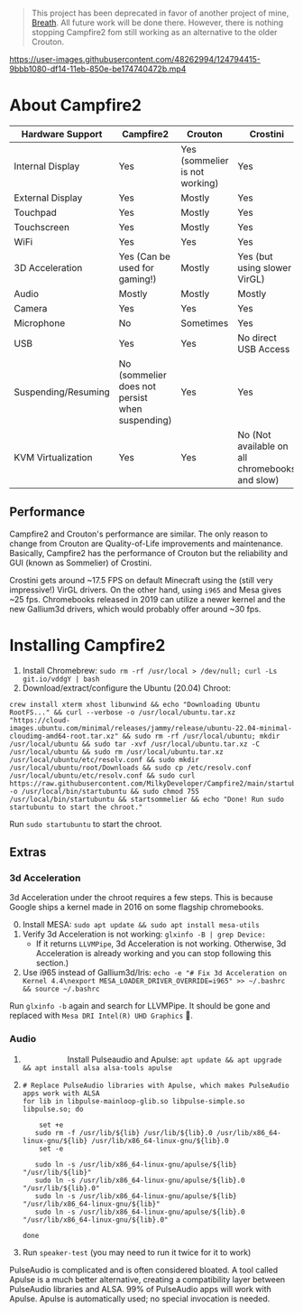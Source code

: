 > This project has been deprecated in favor of another project of mine, [Breath](https://github.com/milkydeveloper/cb-linux). All future work will be done there. However, there is nothing stopping Campfire2 fom still working as an alternative to the older Crouton.

https://user-images.githubusercontent.com/48262994/124794415-9bbb1080-df14-11eb-850e-be174740472b.mp4

# About Campfire2
| Hardware Support    | Campfire2                                           | Crouton                        | Crostini                                       |
|---------------------|-----------------------------------------------------|--------------------------------|------------------------------------------------|
| Internal Display    | Yes                                                 | Yes (sommelier is not working) | Yes                                            |
| External Display    | Yes                                                 | Mostly                         | Yes                                            |
| Touchpad            | Yes                                                 | Mostly                         | Yes                                            |
| Touchscreen         | Yes                                                 | Mostly                         | Yes                                            |
| WiFi                | Yes                                                 | Yes                            | Yes                                            |
| 3D Acceleration     | Yes (Can be used for gaming!)                       | Mostly                         | Yes (but using slower VirGL)                   |
| Audio               | Mostly                                              | Mostly                         | Mostly                                         |
| Camera              | Yes                                                 | Yes                            | Yes                                            |
| Microphone          | No                                                  | Sometimes                      | Yes                                            |
| USB                 | Yes                                                 | Yes                            | No direct USB Access                           |
| Suspending/Resuming | No (sommelier does not persist when suspending)     | Yes                            | Yes                                            |
| KVM Virtualization  | Yes                                                 | Yes                            | No (Not available on all chromebooks and slow) |

## Performance
Campfire2 and Crouton's performance are similar. The only reason to change from Crouton are Quality-of-Life improvements and maintenance. Basically, Campfire2 has the performance of Crouton but the reliability and GUI (known as Sommelier) of Crostini.

Crostini gets around ~17.5 FPS on default Minecraft using the (still very impressive!) VirGL drivers. On the other hand, using `i965` and Mesa gives ~25 fps. Chromebooks released in 2019 can utilize a newer kernel and the new Gallium3d drivers, which would probably offer around ~30 fps.

# Installing Campfire2
1. Install Chromebrew: `sudo rm -rf /usr/local > /dev/null; curl -Ls git.io/vddgY | bash`
2. Download/extract/configure the Ubuntu (20.04) Chroot:
```
crew install xterm xhost libunwind && echo "Downloading Ubuntu RootFS..." && curl --verbose -o /usr/local/ubuntu.tar.xz "https://cloud-images.ubuntu.com/minimal/releases/jammy/release/ubuntu-22.04-minimal-cloudimg-amd64-root.tar.xz" && sudo rm -rf /usr/local/ubuntu; mkdir /usr/local/ubuntu && sudo tar -xvf /usr/local/ubuntu.tar.xz -C /usr/local/ubuntu && sudo rm /usr/local/ubuntu.tar.xz /usr/local/ubuntu/etc/resolv.conf && sudo mkdir /usr/local/ubuntu/root/Downloads && sudo cp /etc/resolv.conf /usr/local/ubuntu/etc/resolv.conf && sudo curl https://raw.githubusercontent.com/MilkyDeveloper/Campfire2/main/startubuntu -o /usr/local/bin/startubuntu && sudo chmod 755 /usr/local/bin/startubuntu && startsommelier && echo "Done! Run sudo startubuntu to start the chroot."
```
Run `sudo startubuntu` to start the chroot.

## Extras
### 3d Acceleration
3d Acceleration under the chroot requires a few steps. This is because Google ships a kernel made in 2016 on some flagship chromebooks.

0. Install MESA: `sudo apt update && sudo apt install mesa-utils`
1. Verify 3d Acceleration is not working: `glxinfo -B | grep Device:`
   - If it returns `LLVMPipe`, 3d Acceleration is not working. Otherwise, 3d Acceleration is already working and you can stop following this section.)
2. Use i965 instead of Gallium3d/Iris: `echo -e "# Fix 3d Acceleration on Kernel 4.4\nexport MESA_LOADER_DRIVER_OVERRIDE=i965" >> ~/.bashrc && source ~/.bashrc`

Run `glxinfo -b` again and search for LLVMPipe. It should be gone and replaced with `Mesa DRI Intel(R) UHD Graphics` 🎉.

### Audio
1. <kbd><img height="15" width="75" src="https://assets.ubuntu.com/v1/048f7fde-ubuntu_black-orange_hex.jpg"></img></kbd> Install Pulseaudio and Apulse: `apt update && apt upgrade && apt install alsa alsa-tools apulse`
2. ```
   # Replace PulseAudio libraries with Apulse, which makes PulseAudio apps work with ALSA
   for lib in libpulse-mainloop-glib.so libpulse-simple.so libpulse.so; do

       set +e
      sudo rm -f /usr/lib/${lib} /usr/lib/${lib}.0 /usr/lib/x86_64-linux-gnu/${lib} /usr/lib/x86_64-linux-gnu/${lib}.0
       set -e

      sudo ln -s /usr/lib/x86_64-linux-gnu/apulse/${lib}   "/usr/lib/${lib}"
      sudo ln -s /usr/lib/x86_64-linux-gnu/apulse/${lib}.0 "/usr/lib/${lib}.0"
      sudo ln -s /usr/lib/x86_64-linux-gnu/apulse/${lib}   "/usr/lib/x86_64-linux-gnu/${lib}"
      sudo ln -s /usr/lib/x86_64-linux-gnu/apulse/${lib}.0 "/usr/lib/x86_64-linux-gnu/${lib}.0"

   done
   ```
4. Run `speaker-test` (you may need to run it twice for it to work)

PulseAudio is complicated and is often considered bloated. A tool called Apulse is a much better alternative, creating a compatibility layer between PulseAudio libraries and ALSA. 99% of PulseAudio apps will work with Apulse. Apulse is automatically used; no special invocation is needed.
